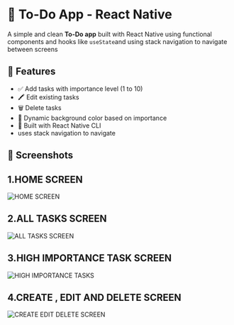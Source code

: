 # 📝 To-Do App - React Native

A simple and clean **To-Do app** built with React Native using functional components and hooks like `useState`and using stack navigation to navigate between screens

## 🚀 Features

- ✅ Add tasks with importance level (1 to 10)
- 🖍 Edit existing tasks
- 🗑 Delete tasks
- 🌈 Dynamic background color based on importance
- 📱 Built with React Native CLI
- uses stack navigation to navigate

## 📸 Screenshots
## 1.HOME SCREEN
![HOME SCREEN](new_shots/home_screen.png)
## 2.ALL TASKS SCREEN
![ALL TASKS SCREEN](new_shots/all_tasks_screen.png)
## 3.HIGH IMPORTANCE TASK SCREEN
![HIGH IMPORTANCE TASKS](new_shots/high_importance_task_screen.png)
## 4.CREATE , EDIT AND DELETE SCREEN
![CREATE EDIT DELETE SCREEN](new_shots/create_edit_delete_screen.png)



